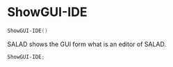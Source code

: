 # ShowGUI-IDE
``` powershell
ShowGUI-IDE()
```
SALAD shows the GUI form what is an editor of SALAD.

``` powershell
ShowGUI-IDE;
```
